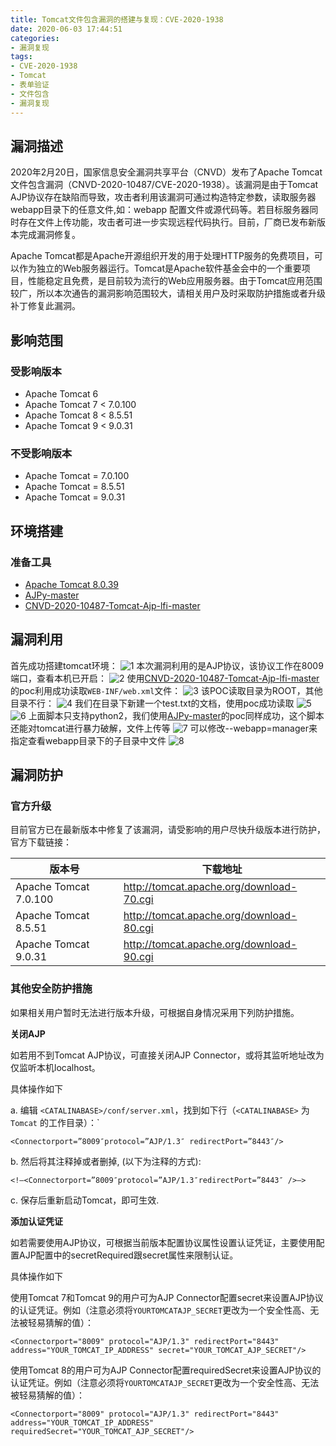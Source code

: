 ```yaml
---
title: Tomcat文件包含漏洞的搭建与复现：CVE-2020-1938
date: 2020-06-03 17:44:51
categories: 
- 漏洞复现
tags: 
- CVE-2020-1938
- Tomcat
- 表单验证
- 文件包含
- 漏洞复现
---
```




## 漏洞描述

2020年2月20日，国家信息安全漏洞共享平台（CNVD）发布了Apache Tomcat文件包含漏洞（CNVD-2020-10487/CVE-2020-1938）。该漏洞是由于Tomcat AJP协议存在缺陷而导致，攻击者利用该漏洞可通过构造特定参数，读取服务器webapp目录下的任意文件,如：webapp 配置文件或源代码等。若目标服务器同时存在文件上传功能，攻击者可进一步实现远程代码执行。目前，厂商已发布新版本完成漏洞修复。

Apache Tomcat都是Apache开源组织开发的用于处理HTTP服务的免费项目，可以作为独立的Web服务器运行。Tomcat是Apache软件基金会中的一个重要项目，性能稳定且免费，是目前较为流行的Web应用服务器。由于Tomcat应用范围较广，所以本次通告的漏洞影响范围较大，请相关用户及时采取防护措施或者升级补丁修复此漏洞。

<!--more-->

## 影响范围

### 受影响版本

* Apache Tomcat 6
* Apache Tomcat 7 < 7.0.100
* Apache Tomcat 8 < 8.5.51
* Apache Tomcat 9 < 9.0.31

### 不受影响版本

* Apache Tomcat = 7.0.100
* Apache Tomcat = 8.5.51
* Apache Tomcat = 9.0.31


## 环境搭建

### 准备工具

* [Apache Tomcat 8.0.39](http://tomcat.apache.org/download-80.cgi)
* [AJPy-master](https://github.com/hypn0s/AJPy)
* [CNVD-2020-10487-Tomcat-Ajp-lfi-master](https://github.com/YDHCUI/CNVD-2020-10487-Tomcat-Ajp-lfi)

## 漏洞利用
首先成功搭建tomcat环境：
![1](1.png)
本次漏洞利用的是AJP协议，该协议工作在8009端口，查看本机已开启：
![2](2.png)
使用[CNVD-2020-10487-Tomcat-Ajp-lfi-master](https://github.com/YDHCUI/CNVD-2020-10487-Tomcat-Ajp-lfi)的poc利用成功读取`WEB-INF/web.xml`文件：
![3](3.png)
该POC读取目录为ROOT，其他目录不行：
![4](4.png)
我们在目录下新建一个test.txt的文档，使用poc成功读取
![5](5.png)
![6](6.png)
上面脚本只支持python2，我们使用[AJPy-master](https://github.com/hypn0s/AJPy)的poc同样成功，这个脚本还能对tomcat进行暴力破解，文件上传等
![7](7.png)
可以修改--webapp=manager来指定查看webapp目录下的子目录中文件
![8](8.png)

## 漏洞防护

### 官方升级

目前官方已在最新版本中修复了该漏洞，请受影响的用户尽快升级版本进行防护，官方下载链接：

| 版本号      |  下载地址    |
| --------    |   -----      | 
| Apache Tomcat 7.0.100 | http://tomcat.apache.org/download-70.cgi |
| Apache Tomcat 8.5.51  | http://tomcat.apache.org/download-80.cgi |
| Apache Tomcat 9.0.31  | http://tomcat.apache.org/download-90.cgi |

### 其他安全防护措施

如果相关用户暂时无法进行版本升级，可根据自身情况采用下列防护措施。

**关闭AJP**

如若用不到Tomcat AJP协议，可直接关闭AJP Connector，或将其监听地址改为仅监听本机localhost。

具体操作如下

a. 编辑 `<CATALINABASE>/conf/server.xml`，找到如下行（`<CATALINABASE>` 为 `Tomcat` 的工作目录）：`
```
<Connectorport=”8009″protocol=”AJP/1.3″ redirectPort=”8443″/>
```

b. 然后将其注释掉或者删掉, (以下为注释的方式):
```
<!–<Connectorport=”8009″protocol=”AJP/1.3″redirectPort=”8443″ />–>
```

c. 保存后重新启动Tomcat，即可生效.

**添加认证凭证**

如若需要使用AJP协议，可根据当前版本配置协议属性设置认证凭证，主要使用配置AJP配置中的secretRequired跟secret属性来限制认证。

具体操作如下

使用Tomcat 7和Tomcat 9的用户可为AJP Connector配置secret来设置AJP协议的认证凭证。例如（注意必须将`YOURTOMCATAJP_SECRET`更改为一个安全性高、无法被轻易猜解的值）：
```
<Connectorport="8009" protocol="AJP/1.3" redirectPort="8443" address="YOUR_TOMCAT_IP_ADDRESS" secret="YOUR_TOMCAT_AJP_SECRET"/>
```

使用Tomcat 8的用户可为AJP Connector配置requiredSecret来设置AJP协议的认证凭证。例如（注意必须将`YOURTOMCATAJP_SECRET`更改为一个安全性高、无法被轻易猜解的值）：
```
<Connectorport="8009" protocol="AJP/1.3" redirectPort="8443" address="YOUR_TOMCAT_IP_ADDRESS" requiredSecret="YOUR_TOMCAT_AJP_SECRET"/> 

```
